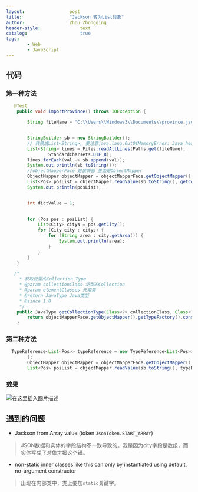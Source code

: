 ```yaml
---
layout:					post
title:					"Jackson 转为List对象"
author:					Zhou Zhongqing
header-style:				text
catalog:					true
tags:
		- Web
		- JavaScript
---
```



## 代码
### 第一种方法
```java
   @Test
    public void importProvince() throws IOException {

        String fileName = "C:\\Users\\Windows3\\Documents\\province.json";


        StringBuilder sb = new StringBuilder();
        // 转换成List<String>, 要注意java.lang.OutOfMemoryError: Java heap space
        List<String> lines = Files.readAllLines(Paths.get(fileName),
                StandardCharsets.UTF_8);
        lines.forEach(val -> sb.append(val));
        System.out.println(sb.toString());
		//objectMapperFace 是装饰器 里面是ObjectMapper 
        ObjectMapper objectMapper = objectMapperFace.getObjectMapper();
        List<Pos> posList = objectMapper.readValue(sb.toString(), getCollectionType(List.class,Pos.class));
        System.out.println(posList);


        int dictValue = 1;
 

        for (Pos pos : posList) {
            List<City> citys = pos.getCity();
            for (City city : citys) {
                for (String area : city.getArea()) {
                    System.out.println(area);
                }
            }
        }
    }

   /*
     * 获取泛型的Collection Type
     * @param collectionClass 泛型的Collection
     * @param elementClasses 元素类
     * @return JavaType Java类型
     * @since 1.0
     */
    public JavaType getCollectionType(Class<?> collectionClass, Class<?>... elementClasses) {
        return objectMapperFace.getObjectMapper().getTypeFactory().constructParametricType(collectionClass, elementClasses);
    }
```
### 第二种方法 

```java
  TypeReference<List<Pos>> typeReference = new TypeReference<List<Pos>>() {
        };
        ObjectMapper objectMapper = objectMapperFace.getObjectMapper();
        List<Pos> posList = objectMapper.readValue(sb.toString(), typeReference);
```

### 效果
![在这里插入图片描述](https://i-blog.csdnimg.cn/blog_migrate/ef8591f377628e4500f20fdd614e7be5.png)


## 遇到的问题
- Jackson  from Array value (token `JsonToken.START_ARRAY`)
> JSON数据和实体的字段结构不一致导致的。我是因为city字段是数组，而实体写成了对象才报这个错。
- non-static inner classes like this can only by instantiated using default, no-argument constructor
> 出现在内部类中，类上要加`static`关键字。

